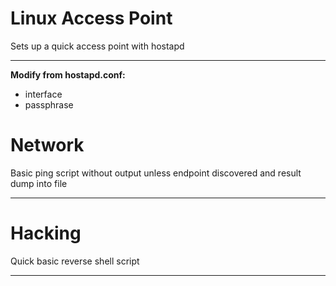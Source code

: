 # Linux Access Point
Sets up a quick access point with hostapd

----------------------------------------------------------------

**Modify from hostapd.conf:**
- interface
- passphrase

# Network
Basic ping script without output unless endpoint discovered and result dump into file

----------------------------------------------------------------

# Hacking
Quick basic reverse shell script

----------------------------------------------------------------
